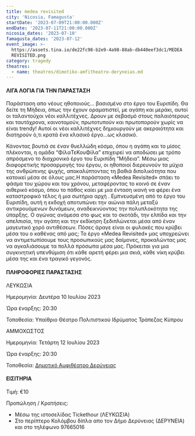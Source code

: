 ```yaml
---
title: medea revisited
city: 'Nicosia, Famagusta'
startDate: '2023-07-09T21:00:00.000Z'
endDate: '2023-07-11T21:00:00.000Z'
nicosia_dates: '2023-07-10'
famagusta_dates: '2023-07-12'
event_image: >-
  https://assets.tina.io/de22fc98-b2e9-4a98-88ab-db440eef3dc1/MEDEA
  REVISITED.png
category: tragedy
theatres:
  - name: theatres/dimotiko-amfitheatro-deryneias.md
---
```


#### ΛΙΓΑ ΛΟΓΙΑ ΓΙΑ ΤΗΝ ΠΑΡΑΣΤΑΣΗ

Παράσταση απο νέους ηθοποιούς... βασισμένο στο έργο του Ευριπίδη. Θα δείτε τη Μήδεια, όπως την έχουν οραματιστεί, με αγάπη και μεράκι, αυτοί οι ταλαντούχοι νέοι καλλιτέχνες. Δρουν με σεβασμό στους παλαιότερους και ταυτόχρονα, καινοτομούν, πρωτοτυπούν και πρωτοπορούν χωρίς να είναι trendy! Αυτοί οι νέοι καλλιτέχνες δημιουργούν με ακεραιότητα και διατηρούν ό,τι κρατά ένα κλασικό έργο...ως κλασικό.

Κάνοντας βουτιά σε έναν θυελλώδη κόσμο, όπου η αγάπη και το μίσος πλέκονται, η ομάδα “ΦίλαΤεΚουΦίλα” επιχειρεί να αποδώσει με τρόπο απρόσμενο το διαχρονικό έργο του Ευριπίδη “Μήδεια”. Μέσω μιας διαφορετικής προσαρμογής του έργου, οι ηθοποιοί διερευνούν τα μύχια της ανθρώπινης ψυχής, αποκαλύπτοντας τη βαθιά διπολικότητα που κατοικεί μέσα σε όλους μας.Η παράσταση «Medea Revisited» σπάει το φάσμα του χώρου και του χρόνου, μεταφέροντας το κοινό σε έναν αιθερικό κόσμο, όπου το πάθος καίει με μια ένταση ικανή να φέρει ένα καταστροφικό τέλος ή μια σωτήρια αρχή . Εμπνευσμένη από το έργο του Ευριπίδη, αυτή η εκδοχή αποτυπώνει την αιώνια πάλη μεταξύ αντικρουόμενων δυνάμεων, αναδεικνύοντας την πολυπλοκότητα της ύπαρξης. Ο αγώνας ανάμεσα στο φως και το σκοτάδι, την ελπίδα και την απελπισία, την αγάπη και την εκδίκηση ξεδιπλώνεται μέσα από έναν μαγευτικό χορό αντιθέσεων. Πόσες άραγε είναι οι φυλακές που κρύβει μέσα του ο καθένας από μας; Το έργο «Medea Revisited» μας υποχρεώνει να αντιμετωπίσουμε τους προσωπικούς μας δαίμονες, προκαλώντας μας να αγκαλιάσουμε τα πολλά πρόσωπα μέσα μας. Πρόκειται για μια συγκινητική υπενθύμιση ότι κάθε αρετή φέρει μια σκιά, κάθε νίκη κρύβει μέσα της και ένα τραγικό γεγονός.

#### ΠΛΗΡΟΦΟΡΙΕΣ ΠΑΡΑΣΤΑΣΗΣ

ΛΕΥΚΩΣΙΑ

Ημερομηνία: Δευτέρα 10 Ιουλίου 2023

Ώρα έναρξης: 20:30

Τοποθεσία: Υπαίθριο Θέατρο Πολιτιστικού Ιδρύματος Τράπεζας Κύπρου

ΑΜΜΟΧΩΣΤΟΣ

Ημερομηνία: Τετάρτη 12 Ιουλίου 2023

Ώρα έναρξης: 20:30

Τοποθεσία: [Δημοτικό Αμφιθέατρο Δερύνειας](?#map)

#### ΕΙΣΙΤΗΡΙΑ

Τιμή: €10

Προπώληση / Κρατήσεις: 

* Μέσω της ιστοσελίδας Tickethour (ΛΕΥΚΩΣΙΑ)
* Στο περίπτερο Κολόμβου δίπλα απο τον Δήμο Δερύνειας (ΔΕΡΥΝΕΙΑ) και στο τηλέφωνο 97665016
